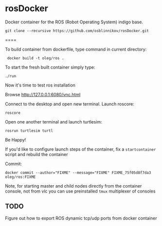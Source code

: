 rosDocker
=========

Docker container for the ROS (Robot Operating System) indigo base.

    git clone --recursive https://github.com/osblinnikov/rosDocker.git

====

To build container from dockerfile, type command in current directory:

     docker build -t oleg/ros .

To start the fresh built container simply type:

    ./run 

Now it's time to test ros installation

Browse http://127.0.0.1:6080/vnc.html

Connect to the desktop and open new terminal. Launch roscore:

    roscore

Open one another terminal and launch turtlesim:

    rosrun turtlesim turtl

Be Happy!


If you'd like to configure launch steps of the container, fix a `startcontainer`
script and rebuild the container

Commit:

    docker commit --author="FIXME" --message="FIXME" FIXME_75f05d8f7da3 oleg/ros:FIXME

Note, for starting master and child nodes directly from the container console, not from vlc you can use preinstalled `tmux` multiplexer of consoles

TODO
---

Figure out how to export ROS dynamic tcp/udp ports from docker container
